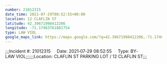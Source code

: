 ```yaml
---
number: 21012315
date_time: 2021-07-29T08:52:55+00:00
location: 12 CLAFLIN ST
latitude: 42.39671998412206
longitude: -71.17463761881754
type: LAW VIOL
google_maps_link: https://maps.google.com/?q=42.39671998412206,-71.17463761881754
---
```


;;;Incident #: 21012315     Date: 2021‐07‐29 08:52:55     Type: BY‐LAW VIOL;;;;;;Location: CLAFLIN ST PARKING LOT / 12 CLAFLIN ST;;;
